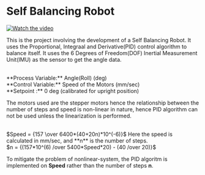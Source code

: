 # Self Balancing Robot

[![Watch the video](/IMAGE/CAD.png)](https://drive.google.com/file/d/1cC-Chdwye79UuMQegcqwbnqvilcww2Fp/view?usp=drive_link)

This is the project involving the development of a Self Balancing Robot. It uses the Proportional, Integraal and Derivative(PID) control algorithm to balance itself. It uses the 6 Degrees of Freedom(DOF) Inertial Measurement Unit(IMU) as the sensor to get the angle data.

<br>
**Process Variable:**  Angle(Roll) (deg)
<br>
**Control Variable:**  Speed of the Motors (mm/sec)
<br>
**Setpoint        :**  0 deg (calibrated for upright position)

<br>

The motors used are the stepper motors hence the relationship between the number of steps and speed is non-linear in nature, hence PID algorithm can not be used unless the linearization is performed.

<br>
$Speed = {157 \over 6400*(40+20n)*10^(-6)}$
Here the speed is calculated in mm/sec, and **n** is the number of steps.
<br>
$n = {(157*10^(6) /over 5400*Speed*20) - (40 /over 20)}$
<br>

To mitigate the problem of nonlinear-system, the PID algoritm is implemented on **Speed** rather than the number of steps **n**.
